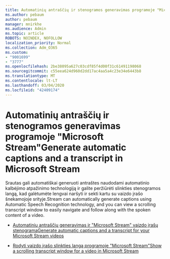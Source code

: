```yaml
---
title: Automatinių antraščių ir stenogramos generavimas programoje "Microsoft Stream"
ms.author: pebaum
author: pebaum
manager: mnirkhe
ms.audience: Admin
ms.topic: article
ROBOTS: NOINDEX, NOFOLLOW
localization_priority: Normal
ms.collection: Adm_O365
ms.custom:
- "9001699"
- "3777"
ms.openlocfilehash: 2be38095a627c03cdf85f4d00f31c61491198068
ms.sourcegitcommit: c55eea624d960d2dd17ac4aa5a4c23e34e6443b8
ms.translationtype: MT
ms.contentlocale: lt-LT
ms.lasthandoff: 03/04/2020
ms.locfileid: "42409174"
---
```

# <a name="generate-automatic-captions-and-a-transcript-in-microsoft-stream"></a><span data-ttu-id="c826b-102">Automatinių antraščių ir stenogramos generavimas programoje "Microsoft Stream"</span><span class="sxs-lookup"><span data-stu-id="c826b-102">Generate automatic captions and a transcript in Microsoft Stream</span></span>

<span data-ttu-id="c826b-103">Srautas gali automatiškai generuoti antraštes naudodami automatinio kalbėjimo atpažinimo technologiją ir galite peržiūrėti slinkties stenogramos langą, kad galėtumėte lengvai naršyti ir sekti kartu su vaizdo įrašo šnekamojoje srityje.</span><span class="sxs-lookup"><span data-stu-id="c826b-103">Stream can automatically generate captions using Automatic Speech Recognition technology, and you can view a scrolling transcript window to easily navigate and follow along with the spoken content of a video.</span></span>

- [<span data-ttu-id="c826b-104">Automatinių antraščių generavimas ir "Microsoft Stream" vaizdo įrašų stenograma</span><span class="sxs-lookup"><span data-stu-id="c826b-104">Generate automatic captions and a transcript for your Microsoft Stream videos</span></span>](https://docs.microsoft.com/stream/portal-autogenerate-captions)

- [<span data-ttu-id="c826b-105">Rodyti vaizdo įrašo slinkties langą programoje "Microsoft Stream"</span><span class="sxs-lookup"><span data-stu-id="c826b-105">Show a scrolling transcript window for a video in Microsoft Stream</span></span>](https://docs.microsoft.com/stream/portal-configure-transcript-mode)
